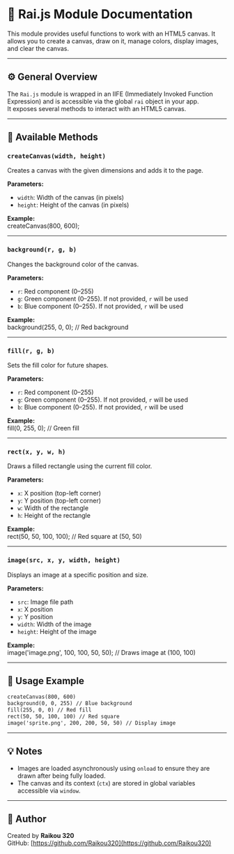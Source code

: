 # 📘 Rai.js Module Documentation

This module provides useful functions to work with an HTML5 canvas. It allows you to create a canvas, draw on it, manage colors, display images, and clear the canvas.

---

## ⚙️ General Overview

The `Rai.js` module is wrapped in an IIFE (Immediately Invoked Function Expression) and is accessible via the global `rai` object in your app.  
It exposes several methods to interact with an HTML5 canvas.

---

## 🧩 Available Methods

### `createCanvas(width, height)`  
Creates a canvas with the given dimensions and adds it to the page.

**Parameters:**  
- `width`: Width of the canvas (in pixels)  
- `height`: Height of the canvas (in pixels)

**Example:**  
createCanvas(800, 600);

---

### `background(r, g, b)`  
Changes the background color of the canvas.

**Parameters:**  
- `r`: Red component (0–255)  
- `g`: Green component (0–255). If not provided, `r` will be used  
- `b`: Blue component (0–255). If not provided, `r` will be used

**Example:**  
background(255, 0, 0); // Red background

---

### `fill(r, g, b)`  
Sets the fill color for future shapes.

**Parameters:**  
- `r`: Red component (0–255)  
- `g`: Green component (0–255). If not provided, `r` will be used  
- `b`: Blue component (0–255). If not provided, `r` will be used

**Example:**  
fill(0, 255, 0); // Green fill

---

### `rect(x, y, w, h)`  
Draws a filled rectangle using the current fill color.

**Parameters:**  
- `x`: X position (top-left corner)  
- `y`: Y position (top-left corner)  
- `w`: Width of the rectangle  
- `h`: Height of the rectangle

**Example:**  
rect(50, 50, 100, 100); // Red square at (50, 50)

---

### `image(src, x, y, width, height)`  
Displays an image at a specific position and size.

**Parameters:**  
- `src`: Image file path  
- `x`: X position  
- `y`: Y position  
- `width`: Width of the image  
- `height`: Height of the image

**Example:**  
image('image.png', 100, 100, 50, 50); // Draws image at (100, 100)

---

## 🧪 Usage Example

```html
createCanvas(800, 600)  
background(0, 0, 255) // Blue background  
fill(255, 0, 0) // Red fill  
rect(50, 50, 100, 100) // Red square  
image('sprite.png', 200, 200, 50, 50) // Display image
```

---

## 💡 Notes

- Images are loaded asynchronously using `onload` to ensure they are drawn after being fully loaded.  
- The canvas and its context (`ctx`) are stored in global variables accessible via `window`.

---

## 📖 Author

Created by **Raikou 320**  
GitHub: [https://github.com/Raikou320](https://github.com/Raikou320)
